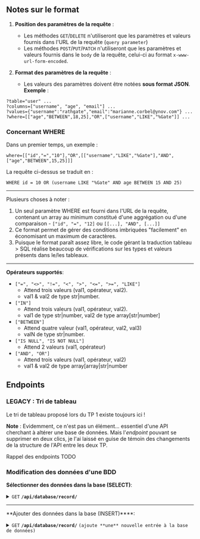 
## Notes sur le format 

1. **Position des paramètres de la requête** :
	- Les méthodes  `GET`/`DELETE` n'utiliseront que les paramètres et valeurs fournis dans l'URL de la requête (`query parameter`)
	- Les méthodes `POST`/`PUT`/`PATCH` n'utiliseront que les paramètres et valeurs fournis dans le `body` de la requête, celui-ci au format `x-www-url-form-encoded`.

2. **Format des paramètres de la requête** :
	- Les valeurs des paramètres doivent être notées **sous format JSON**.
**Exemple** :
```
?table="user" ...
?columns=["username", "age", "email"] ...
?values={"username":"rathgate","email":"marianne.corbel@ynov.com"} ...
?where=[["age","BETWEEN",18,25],"OR",["username","LIKE","%Gate"]] ...
```
### Concernant WHERE

Dans un premier temps, un exemple :

```where=[["id","=","10"],"OR",[["username","LIKE","%Gate"],"AND",["age","BETWEEN",15,25]]]```

La requête ci-dessus se traduit en :

```WHERE id = 10 OR (username LIKE "%Gate" AND age BETWEEN 15 AND 25)```

_____

Plusieurs choses à noter :
1. Un seul paramètre WHERE est fourni dans l'URL de la requête, contenant un array au minimum constitué d'une aggrégation ou d'une comparaison - `["id", "=", "12]` ou `[[...], "AND", [...]]`
2. Ce format permet de gérer des conditions imbriquées "facilement" en économisant un maximum de caractères.
3. Puisque le format paraît assez libre, le code gérant la traduction tableau > SQL réalise beaucoup de vérifications sur les types et valeurs présents dans le/les tableaux.

_____

**Opérateurs supportés**:
- `["=", "<>", "!=", "<", ">", "<=", ">=", "LIKE"]` 
	- Attend trois valeurs (val1, opérateur, val2).
 	- val1 & val2 de type str|number.
- `["IN"]` 
	- Attend trois valeurs (val1, opérateur, val2).
   	- val1 de type str|number, val2 de type array[str|number] 
- `["BETWEEN"]`
  	- Attend quatre valeur (val1, opérateur, val2, val3)
  	- valN de type str|number.
- `["IS NULL", "IS NOT NULL"]` 
	- Attend 2 valeurs (val1, opérateur)
- `["AND", "OR"]`
  	- Attend trois valeurs (val1, opérateur, val2)
  	- val1 & val2 de type array[array|str|number
  
## Endpoints

### LEGACY : Tri de tableau

Le tri de tableau proposé lors du TP 1 existe toujours ici ! 

**Note** : Evidemment, ce n'est pas un élément... essentiel d'une API cherchant à altérer une base de données. Mais l'*endpoint* pouvant se supprimer en deux clics, je l'ai laissé en guise de témoin des changements de la structure de l'API entre les deux TP.

Rappel des endpoints TODO

### Modification des données d'une BDD

**Sélectionner des données dans la base (SELECT)**:
<details>
  <summary><code>GET</code> <code><b>/api/database/record/</b></code></summary>

#### Paramètres 

 | nom              |  type     | data type          | description                         |
 |---------------|----------|------------------|------------------------------|
 | `table`               |    requis | string   | nom de la table                   |
 | `columns`    | optionnel | JSON array[string] | colonnes à sélectionner |
 | `where` | optionnel | JSON array | filtres de la requête | 

#### Responses                                                     
Retourne les éléments sous le format JSON suivant :

```
{
    "data": [
        {
            "id": "8",
            "username": "Kuha",
            "email": "kuha@test",
            "age": "24"
        }]
}
```

Dans le cas d'une erreur :
```
{
    "error": {
        "code": 400,
        "message": "Table `usefdsfr` doesn't exist in database `php_example`."
    }
}
```

#### Exemple d'URL

`GET` `api/database/record/?table="user"&where=[["id","=","10"],"OR",[["username","LIKE","%Gate"],"AND",["age","BETWEEN",15,25]]]`

```
{
    "data": [
        {
            "id": "1",
            "username": "RathGate",
            "email": "rathgate@test.com",
            "age": "25"
        },
        {
            "id": "10",
            "username": "boulbi",
            "email": "boulbi@test.com",
            "age": "16"
        }
    ]
}
```

</details>

_______
**Ajouter des données dans la base (INSERT)****:
<details>
  <summary><code>GET</code> <code><b>/api/database/record/</b></code> <code>(ajoute **une** nouvelle entrée à la base de données)</code></summary>

#### Paramètres 

 | nom              |  type     | data type          | description                         |
 |---------------|----------|------------------|------------------------------|
 | `table`               |    requis | string   | nom de la table                   |
 | `values`    | requis | JSON array associatif | valeurs à ajouter |

#### Responses                                                     
Retourne les éléments sous le format JSON suivant :

```
{
    "data": {
        "last_inserted_id": "20"
    }
}
```

Dans le cas d'une erreur :
```
{
    "error": {
        "code": 400,
        "message": "Syntax Error: could not parse parameter `".$param."` [expecting JSON format]."
    }
}
```

#### Exemple d'URL

`POST` `?api/database/record/`

`Body` en `x-www-url-encoded`:
```
table:"user"
values:{"username":"bonjour", "email":"bonjour@test.com"}
```

</details>

